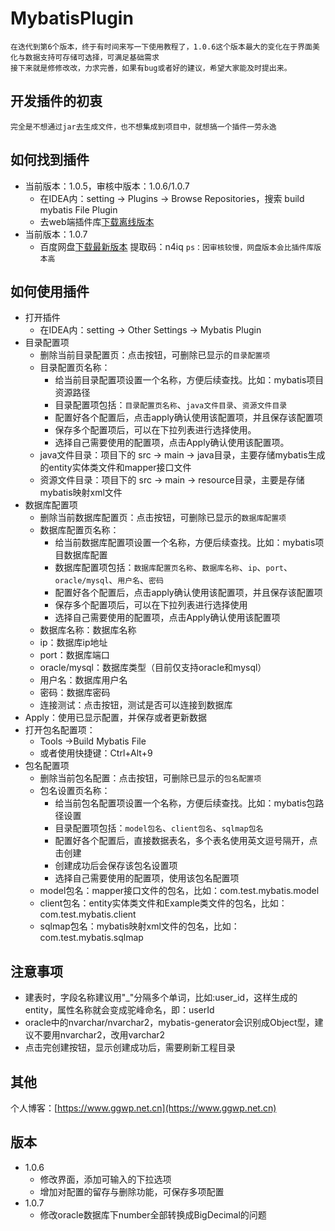 MybatisPlugin
=======
    在迭代到第6个版本，终于有时间来写一下使用教程了，1.0.6这个版本最大的变化在于界面美化与数据支持可存储可选择，可满足基础需求
    接下来就是修修改改，力求完善，如果有bug或者好的建议，希望大家能及时提出来。

## 开发插件的初衷
    完全是不想通过jar去生成文件，也不想集成到项目中，就想搞一个插件一劳永逸

## 如何找到插件
  * 当前版本：1.0.5，审核中版本：1.0.6/1.0.7
    * 在IDEA内：setting -> Plugins -> Browse Repositories，搜索 build mybatis File Plugin
    * 去web端插件库[下载离线版本](https://plugins.jetbrains.com/plugin/10765-build-mybatis-file-plugin)
  * 当前版本：1.0.7
    * 百度网盘[下载最新版本](https://pan.baidu.com/s/1ygis845qerRSOaz1BIl08g) 提取码：n4iq  `ps：因审核较慢，网盘版本会比插件库版本高` 
    
## 如何使用插件
* 打开插件
  * 在IDEA内：setting -> Other Settings -> Mybatis Plugin
* 目录配置项
  * 删除当前目录配置页：点击按钮，可删除已显示的`目录配置项`
  * 目录配置页名称：
    * 给当前目录配置项设置一个名称，方便后续查找。比如：mybatis项目资源路径
    * 目录配置项包括：`目录配置页名称`、`java文件目录`、`资源文件目录`
    * 配置好各个配置后，点击apply确认使用该配置项，并且保存该配置项
    * 保存多个配置项后，可以在下拉列表进行选择使用。
    * 选择自己需要使用的配置项，点击Apply确认使用该配置项。
  * java文件目录：项目下的 src -> main -> java目录，主要存储mybatis生成的entity实体类文件和mapper接口文件
  * 资源文件目录：项目下的 src -> main -> resource目录，主要是存储mybatis映射xml文件
* 数据库配置项
  * 删除当前数据库配置页：点击按钮，可删除已显示的`数据库配置项`
  * 数据库配置页名称：
    * 给当前数据库配置项设置一个名称，方便后续查找。比如：mybatis项目数据库配置
    * 数据库配置项包括：`数据库配置页名称`、`数据库名称`、`ip`、`port`、`oracle/mysql`、`用户名`、`密码`
    * 配置好各个配置后，点击apply确认使用该配置项，并且保存该配置项
    * 保存多个配置项后，可以在下拉列表进行选择使用
    * 选择自己需要使用的配置项，点击Apply确认使用该配置项
  * 数据库名称：数据库名称
  * ip：数据库ip地址
  * port：数据库端口
  * oracle/mysql：数据库类型（目前仅支持oracle和mysql）
  * 用户名：数据库用户名
  * 密码：数据库密码
  * 连接测试：点击按钮，测试是否可以连接到数据库
* Apply：使用已显示配置，并保存或者更新数据
* 打开包名配置项：
  * Tools ->Build Mybatis File
  * 或者使用快捷键：Ctrl+Alt+9
* 包名配置项
  * 删除当前包名配置：点击按钮，可删除已显示的`包名配置项`
  * 包名设置页名称：
    * 给当前包名配置项设置一个名称，方便后续查找。比如：mybatis包路径设置
    * 目录配置项包括：`model包名`、`client包名`、`sqlmap包名`
    * 配置好各个配置后，直接数据表名，多个表名使用英文逗号隔开，点击创建
    * 创建成功后会保存该包名设置项
    * 选择自己需要使用的配置项，使用该包名配置项
  * model包名：mapper接口文件的包名，比如：com.test.mybatis.model
  * client包名：entity实体类文件和Example类文件的包名，比如：com.test.mybatis.client
  * sqlmap包名：mybatis映射xml文件的包名，比如：com.test.mybatis.sqlmap
## 注意事项
  * 建表时，字段名称建议用"_"分隔多个单词，比如:user_id，这样生成的entity，属性名称就会变成驼峰命名，即：userId
  * oracle中的nvarchar/nvarchar2，mybatis-generator会识别成Object型，建议不要用nvarchar2，改用varchar2
  * 点击完创建按钮，显示创建成功后，需要刷新工程目录
## 其他
个人博客：[https://www.ggwp.net.cn](https://www.ggwp.net.cn)
## 版本
 * 1.0.6
   * 修改界面，添加可输入的下拉选项
   * 增加对配置的留存与删除功能，可保存多项配置
 * 1.0.7
   * 修改oracle数据库下number全部转换成BigDecimal的问题
